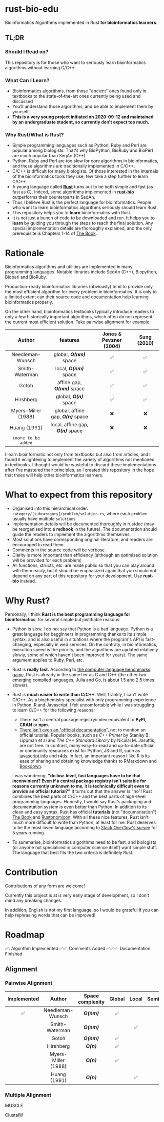 # rust-bio-edu

Bioinformatics Algorithms implemented in Rust **for bioinformatics learners**.

## TL;DR

### Should I Read on?

This repository is for those who want to seriously learn bioinformatics algorithms without learning C/C++

### What Can I Learn?

- Bioinformatics algorithms, from those "ancient" ones found only in textbooks to the state-of-the-art ones currently being used and discussed
- You'll understand those algorithms, and be able to implement them by yourself.
- **This is a very young project initiated on 2020-09-12 and maintained by an undergraduate student, so currently don't expect too much.**

### Why Rust/What is Rust?

- Simple programming languages such as Python, Ruby and Perl are popular among biologists. That's why BioPython, BioRuby and BioPerl are much popular than SeqAn (C++).
- Python, Ruby and Perl are too slow for core algorithms in bioinformatics, and these algorithms are traditionally implemented in C/C++.
- C/C++ is difficult for many biologists. Of those interested in the internals of the bioinformatics tools they use, few take a step further to learn C/C++.
- A young language called [**Rust**](https://www.rust-lang.org) turns out to be both simple and fast (as fast as C). Indeed, some algorithms implemented in [**rust-bio**](https://github.com/rust-bio/rust-bio) outperforms their counterparts in SeqAn.
- Thus I believe Rust is the perfect language for bioinformatics. People who want to learn bioinformatics algorithms seriously should learn Rust.
- This repository helps you to **learn** bioinformatics with Rust.
- It is not just a bunch of code to be downloaded and run. It helps you to **learn** by guiding you through the steps to reach the final solution. Any special implementation details are thoroughly explained, and the only prerequisite is Chapters 1-14 of [The Book](https://doc.rust-lang.org/book/).

# Rationale

Bioinformatics algorithms and utilities are implemented in many programming languages. Notable libraries include SeqAn (C++), Biopython, Bioperl and BioRuby.

Production-ready bioinformatics libraries (obviously) tend to provide only the most efficient algorithm for every problem in bioinformatics. It is only to a limited extent can their source code and documentation help learning bioinformatics properly.

On the other hand, bioinformatics textbooks typically introduce readers to only a few historically important algorithms, which often do not represent the current most efficient solution. Take pairwise alignment for example:

|       Author        |               features               | Jones & Pevzner (2004) | Sung (2010) |
| :-----------------: | :----------------------------------: | :--------------------: | :---------: |
|  Needleman-Wunsch   |      global, **_O(nm)_** space       |           ✅            |      ✅      |
|   Smith-Waterman    |       local, **_O(nm)_** space       |           ✅            |      ✅      |
|        Gotoh        |    affine gap, **_O(nm)_** space     |           ✅            |      ✅      |
|      Hirshberg      |       global, **_O(n)_** space       |           ✅            |      ✅      |
| Myers-Miller (1988) | global, affine gap, **_O(n)_** space |           ❌            |      ❌      |
|    Huang (1991)     | local, affine gap, **_O(n)_** space  |           ❌            |      ❌      |
| `(more to be added` |                                      |                        |             |

I learn bioinformatic not only from textbooks but also from articles, and I found it enlightening to implement the variety of algorithms not mentioned in textbooks. I thought would be wasteful to discard these implementations after I've mastered their principles, so I created this repository in the hope that thses will help other bioinformatics learners.

# What to expect from this repository

- Organised into this hierarchical order: `category/[subcategory]/problem/solution.rs`, where each `problem` usually have multiple `solution`s
- Implementation details will be documented thoroughly in rustdoc (may be reorganised into a **mdbook** in the future). The documentation should guide the readers to implement the algorithms themselves.
- Most solutions have corresponding original literature, and readers are encouraged to read them.
- Comments in the source code will be verbose.
- Clarity is more important than efficiency (although an optimised solution will be provided for each problem)
- All functions, structs, etc. are made public so that you can play around with them easily, but it should be emphasized again that you should not depend on any part of this repository for your development. Use **rust-bio** instead.

# Why Rust?

Personally, I think **Rust is the best programming language for bioinformatics**, for several simple but justifiable reasons:

- Python is slow. I do not say that Python is a bad language. Python is a great language for begginners in programming thanks to its simple syntax, and is also useful in situations where the program's API is fast-changing, especially in web services. On the contraty, in bioinformatics, execution speed is the priority, and the algorithms are updated relatively slowly, some of which haven't been improved for years). The same argument applies to Ruby, Perl, etc.
- Rust is **really fast.** According to [the computer language benchmarks game](https://benchmarksgame-team.pages.debian.net/benchmarksgame/which-programs-are-fastest.html), Rust is already in the same tier as C and C++ (the other two emerging compiled languages, Julia and Go, is about 1.5 and 2.5 times slower).
- Rust is **much easier to write than C/C++**. Well, frankly, I can't write C/C++. As a biochemistry specialist with only programming experience in Python, R and Javascript, I felt uncomfortable while I was struggling to learn C/C++ for the following reasons:

  - There isn't a central package registry/index equivalent to **PyPI**, **CRAN** or **npm**.
  - [There isn't even an "official documentation", ](https://stackoverflow.com/questions/34967756/where-is-the-official-c-documentation#:~:text=C%2B%2B%20is%20not%20a%20product%20and%20there%20is,etc.%29.%20–%20sorush-r%20Jan%2023%20%2716%20at%2019%3A28) not to mention an official tutorial. Popular books, such as *C++ Primer* by Stanley B. Lippman et al and *The C++ Standard Library* by Nicolai M. Josuttis, are not free. In contrast, many easy-to-read and up-to-date official or community resources exist for Python, JS and R, such as [javascript.info](https://javascript.info) and [r4ds](https://r4ds.had.co.nz). In fact, an important reason I like R is its ease of sharing and obtaining knowledge thanks to RMarkdown and [Bookdown](https://bookdown.org).

  I was wondering, **"do low-level, fast languages have to be that inconvinient? Even if a central package registry isn't suitable for reasons currently unknown to me, it is technically difficult even to provide an official tutorial?"** It turns out that the answer is "no"! Rust combines the best parts of C/C++ and the best parts of high-level programming languages. Honestly, I would say Rust's packaging and documentation system is even better than Python. In addition to its clean and easy syntax, Rust has official **tutorials** (not "documentation") [The Book](https://doc.rust-lang.org/book/) and [Rustonomicon](https://doc.rust-lang.org/nomicon/). With all these nice features, Rust isn't much more difficult to write than Python, at least for me. Rust deserves to be the most loved language according to [Stack Overflow's survey](https://insights.stackoverflow.com/survey/2020#technology-most-loved-dreaded-and-wanted-languages-loved) for 5 years running.
- To summarise, bioinformatics algorithms need to be fast, and biologists (or anyone not specialised in computer science itself) want simple stuff. The language that best fits the two criteria is definitely Rust.

# Contribution

Contributions of any form are welcome!

Currently this project is at is very early stage of development, so I don't mind any breaking changes.

In addition, English is not my first language, so I would be grateful if you can help rephrasing words that can be improved!

# Roadmap

✅: Algorithm Implemented
✅✅: Comments Added
✅✅✅: Documentation Finished

## Alignment

### Pairwise Alignment

| Implemented |       Author        | Space complexity | Global | Local | Semiglobal | Affine Gap | Log Gap |
| :---------: | :-----------------: | :--------------: | :----: | :---: | :--------: | :--------: | :-----: |
|      ✅      |  Needleman-Wunsch   |   **_O(nm)_**    |   ✅    |       |            |            |         |
|             |   Smith-Waterman    |   **_O(nm)_**    |        |   ✅   |            |            |         |
|             |        Gotoh        |   **_O(nm)_**    |   ✅    |       |            |     ✅      |         |
|             |      Hirshberg      |    **_O(n)_**    |   ✅    |       |            |            |         |
|             | Myers-Miller (1988) |    **_O(n)_**    |   ✅    |       |            |     ✅      |         |
|             |    Huang (1991)     |    **_O(n)_**    |        |   ✅   |            |     ✅      |         |

### Multiple Alignment

MUSCLE

ClustalW